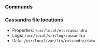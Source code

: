 ### Commands

### Cassandra file locations
- Properties: `/usr/local/etc/cassandra`
- Logs: `/usr/local/var/log/cassandra`
- Data: `/usr/local/var/lib/cassandra/data`
